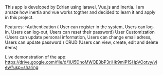 This app is developed by Edrian using laravel, Vue.js and Inertia. I am amaze how inertia and vue works togther and decided to learn it and apply in this project.

Features: -Authentication ( User can register in the system, Users can log-in, Users can log-out, Users can reset their password) 
      User Customization (Users can update personal information, Users can change email adress, Users can update password )
      CRUD (Users can view, create, edit and delete items)

Live demonstration of the app: https://drive.google.com/file/d/1Ul5DnoMWQE3bP3rjHk9miP1SHpVOotvy/view?usp=sharing
         
